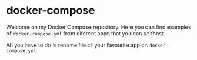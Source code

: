 # docker-compose
Welcome on my Docker Compose repository. Here you can find examples of `docker-compose.yml` from diferent apps that you can selfhost.

All you have to do is rename file of your favourite app on `docker-compose.yml`
